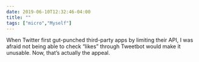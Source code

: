 ```yaml
---
date: 2019-06-10T12:32:46-04:00
title: ""
tags: ["micro","Myself"]
---
```

When Twitter first gut-punched third-party apps by limiting their API, I was afraid not being able to check “likes” through Tweetbot would make it unusable. Now, that’s actually the appeal.
